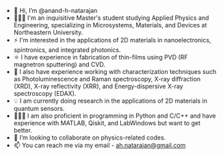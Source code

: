 - 👋 Hi, I’m @anand-h-natarajan
- 👨🏻‍🔬 I'm an inquisitive Master's student studying Applied Physics and Engineering, specializing in Microsystems, Materials, and Devices at Northeastern University. 
- ⚡️ I'm interested in the applications of 2D materials in nanoelectronics, spintronics, and integrated photonics. 
- ⚛️ I have experience in fabrication of thin-films using PVD (RF magnetron sputtering) and CVD.
- 🔬 I also have experience working with characterization techniques such as Photoluminescence and Raman spectroscopy, X-ray diffraction (XRD), X-ray reflectivity (XRR), and Energy-dispersive X-ray spectroscopy (EDAX).
- 💡 I am currently doing research in the applications of 2D materials in quantum sensors.
- 👨🏻‍💻 I am also proficient in programming in Python and C/C++ and have experience with MATLAB, Qiskit, and LabWindows but want to get better. 
- 🤝 I’m looking to collaborate on physics-related codes.
- 📫 You can reach me via my email - ah.natarajan@gmail.com

<!---
anand-h-natarajan/anand-h-natarajan is a ✨ special ✨ repository because its `README.md` (this file) appears on your GitHub profile.
You can click the Preview link to take a look at your changes.
--->

 

